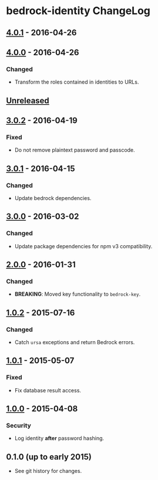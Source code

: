 # bedrock-identity ChangeLog

## [4.0.1] - 2016-04-26

## [4.0.0] - 2016-04-26

### Changed
- Transform the roles contained in identities to URLs.

## [Unreleased]

## [3.0.2] - 2016-04-19

### Fixed
- Do not remove plaintext password and passcode.

## [3.0.1] - 2016-04-15

### Changed
- Update bedrock dependencies.

## [3.0.0] - 2016-03-02

### Changed
- Update package dependencies for npm v3 compatibility.

## [2.0.0] - 2016-01-31

### Changed
- **BREAKING**: Moved key functionality to `bedrock-key`.

## [1.0.2] - 2015-07-16

### Changed
- Catch `ursa` exceptions and return Bedrock errors.

## [1.0.1] - 2015-05-07

### Fixed
- Fix database result access.

## [1.0.0] - 2015-04-08

### Security
- Log identity **after** password hashing.

## 0.1.0 (up to early 2015)

- See git history for changes.

[Unreleased]: https://github.com/digitalbazaar/bedrock-identity/compare/4.0.1...HEAD
[4.0.1]: https://github.com/digitalbazaar/bedrock-identity/compare/4.0.0...4.0.1
[4.0.0]: https://github.com/digitalbazaar/bedrock-identity/compare/3.0.2...4.0.0
[3.0.2]: https://github.com/digitalbazaar/bedrock-identity/compare/3.0.1...3.0.2
[3.0.1]: https://github.com/digitalbazaar/bedrock-identity/compare/3.0.0...3.0.1
[3.0.0]: https://github.com/digitalbazaar/bedrock-identity/compare/2.0.0...3.0.0
[2.0.0]: https://github.com/digitalbazaar/bedrock-identity/compare/1.0.2...2.0.0
[1.0.2]: https://github.com/digitalbazaar/bedrock-identity/compare/1.0.1...1.0.2
[1.0.1]: https://github.com/digitalbazaar/bedrock-identity/compare/1.0.0...1.0.1
[1.0.0]: https://github.com/digitalbazaar/bedrock-identity/compare/0.1.0...1.0.0
